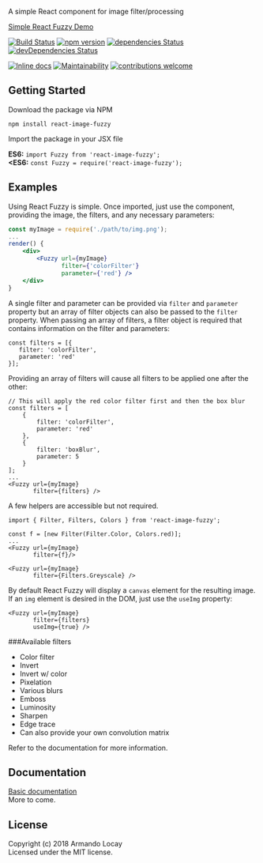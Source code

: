 A simple React component for image filter/processing

[Simple React Fuzzy  Demo](https://alocay.github.io/react-image-fuzzy/)

[![Build Status](https://travis-ci.org/alocay/react-image-fuzzy.svg?branch=master)](https://travis-ci.org/alocay/react-image-fuzzy)
[![npm version](https://badge.fury.io/js/react-image-fuzzy.svg)](https://badge.fury.io/js/react-image-fuzzy)
[![dependencies Status](https://david-dm.org/alocay/react-image-fuzzy/status.svg)](https://david-dm.org/alocay/react-image-fuzzy)
[![devDependencies Status](https://david-dm.org/alocay/react-image-fuzzy/dev-status.svg)](https://david-dm.org/alocay/react-image-fuzzy?type=dev)

[![Inline docs](http://inch-ci.org/github/alocay/react-image-fuzzy.svg?branch=master)](http://inch-ci.org/github/alocay/react-image-fuzzy)
[![Maintainability](https://api.codeclimate.com/v1/badges/f13fd9a3135459ab4ca7/maintainability)](https://codeclimate.com/github/alocay/react-image-fuzzy/maintainability)
[![contributions welcome](https://img.shields.io/badge/contributions-welcome-brightgreen.svg?style=flat)](https://github.com/dwyl/esta/issues)


## Getting Started
Download the package via NPM 
```
npm install react-image-fuzzy
```

Import the package in your JSX file

**ES6:**  `import Fuzzy from 'react-image-fuzzy';`    
**<ES6:**  `const Fuzzy = require('react-image-fuzzy');`

## Examples
Using React Fuzzy is simple. Once imported, just use the <Fuzzy /> component, providing the image, the filters, and any necessary parameters:

```jsx
const myImage = require('./path/to/img.png');
...
render() {
    <div>
        <Fuzzy url={myImage} 
               filter={'colorFilter'}
               parameter={'red'} />
    </div>
}
```           

A single filter and parameter can be provided via `filter` and `parameter` property but an array of filter objects can also be passed to the `filter` property. When passing an array of filters, a filter object is required that contains information on the filter and parameters:

```
const filters = [{
   filter: 'colorFilter',
   parameter: 'red'
}];
```
Providing an array of filters will cause all filters to be applied one after the other:

```
// This will apply the red color filter first and then the box blur
const filters = [
    {
        filter: 'colorFilter',
        parameter: 'red'
    },
    {
        filter: 'boxBlur',
        parameter: 5
    }
];
...
<Fuzzy url={myImage} 
       filter={filters} />
```

A few helpers are accessible but not required.

```
import { Filter, Filters, Colors } from 'react-image-fuzzy';

const f = [new Filter(Filter.Color, Colors.red)];
...
<Fuzzy url={myImage} 
       filter={f}/> 
       
<Fuzzy url={myImage} 
       filter={Filters.Greyscale} /> 
```

By default React Fuzzy will display a `canvas` element for the resulting image. If an `img` element is desired in the DOM, just use the `useImg` property:

```
<Fuzzy url={myImage} 
       filter={filters} 
       useImg={true} />
```

###Available filters
- Color filter
- Invert
- Invert w/ color
- Pixelation
- Various blurs
- Emboss
- Luminosity
- Sharpen
- Edge trace
- Can also provide your own convolution matrix

Refer to the documentation for more information.

## Documentation
[Basic documentation](https://github.com/alocay/react-image-fuzzy/blob/master/docs/react-fuzzy-docs.md)  
More to come.

## License
Copyright (c) 2018 Armando Locay  
Licensed under the MIT license.
